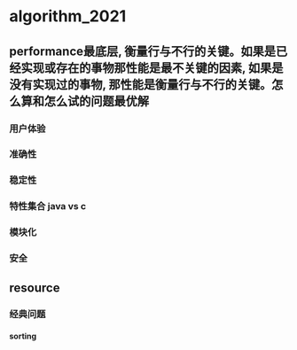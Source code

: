 # algorithm_2021

## performance最底层, 衡量行与不行的关键。如果是已经实现或存在的事物那性能是最不关键的因素, 如果是没有实现过的事物, 那性能是衡量行与不行的关键。怎么算和怎么试的问题最优解
### 用户体验
### 准确性
### 稳定性
### 特性集合 java vs c
### 模块化 
### 安全

## resource

### 经典问题
#### sorting